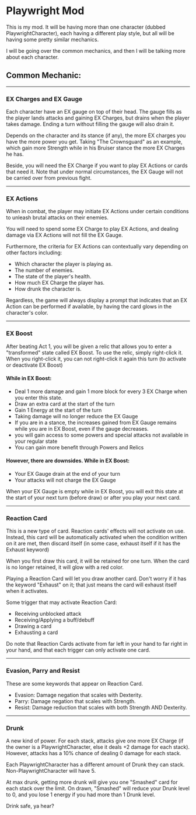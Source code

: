 # Playwright Mod

This is my mod. It will be having more than one character (dubbed PlaywrightCharacter), each having a different play style, but all will be having some pretty similar mechanics.

I will be going over the common mechanics, and then I will be talking more about each character.

## Common Mechanic:

---
### EX Charges and EX Gauge


Each character have an EX gauge on top of their head. The gauge fills as the player lands attacks and gaining EX Charges, but drains when the player takes damage. Ending a turn without filling the gauge will also drain it.

Depends on the character and its stance (if any), the more EX charges you have the more power you get. Taking "The Crownsguard" as an example, which gain more Strength while in his Bruiser stance the more EX Charges he has.

Beside, you will need the EX Charge if you want to play EX Actions or cards that need it. Note that under normal circumstances, the EX Gauge will not be carried over from previous fight.

---
### EX Actions

When in combat, the player may initiate EX Actions under certain conditions to unleash brutal attacks on their enemies.

You will need to spend some EX Charge to play EX Actions, and dealing damage via EX Actions will not fill the EX Gauge.

Furthermore, the criteria for EX Actions can contextually vary depending on other factors including:

- Which character the player is playing as.
- The number of enemies.
- The state of the player's health.
- How much EX Charge the player has.
- How drunk the character is.

Regardless, the game will always display a prompt that indicates that an EX Action can be performed if available, by having the card glows in the character's color.

---
### EX Boost

After beating Act 1, you will be given a relic that allows you to enter a "transformed" state called EX Boost.
To use the relic, simply right-click it.
When you right-click it, you can not right-click it again this turn (to activate or deactivate EX Boost)

#### While in EX Boost:
- Deal 1 more damage and gain 1 more block for every 3 EX Charge when you enter this state.
- Draw an extra card at the start of the turn
- Gain 1 Energy at the start of the turn
- Taking damage will no longer reduce the EX Gauge
- If you are in a stance, the increases gained from EX Gauge remains while you are in EX Boost, even if the gauge decreases.
- you will gain access to some powers and special attacks not available in your regular state
- You can gain more benefit through Powers and Relics

#### However, there are downsides. While in EX Boost:
- Your EX Gauge drain at the end of your turn
- Your attacks will not charge the EX Gauge

When your EX Gauge is empty while in EX Boost, you will exit this state at the start of your next turn (before draw) or after you play your next card.

---
### Reaction Card

This is a new type of card.
Reaction cards' effects will not activate on use. Instead, this card will be automatically activated when the condition written on it are met, then discard itself (in some case, exhaust itself if it has the Exhaust keyword)

When you first draw this card, it will be retained for one turn. When the card is no longer retained, it will glow with a red color.

Playing a Reaction Card will let you draw another card. Don't worry if it has the keyword "Exhaust" on it; that just means the card will exhaust itself when it activates.

Some trigger that may activate Reaction Card:
- Receiving unblocked attack
- Receiving/Applying a buff/debuff
- Drawing a card
- Exhausting a card

Do note that Reaction Cards activate from far left in your hand to far right in your hand, and that each trigger can only activate one card.

---
### Evasion, Parry and Resist

These are some keywords that appear on Reaction Card.
- Evasion: Damage negation that scales with Dexterity.
- Parry: Damage negation that scales with Strength.
- Resist: Damage reduction that scales with both Strength AND Dexterity.

---
### Drunk
A new kind of power. For each stack, attacks give one more EX Charge (if the owner is a PlaywrightCharacter, else it deals +2 damage for each stack). However, attacks has a 10% chance of dealing 0 damage for each stack.

Each PlaywrightCharacter has a different amount of Drunk they can stack. Non-PlaywrightCharacter will have 5.

At max drunk, getting more drunk will give you one "Smashed" card for each stack over the limit. On drawn, "Smashed" will reduce your Drunk level to 0, and you lose 1 energy if you had more than 1 Drunk level.

Drink safe, ya hear?